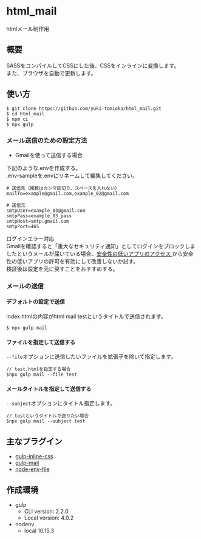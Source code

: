 # html_mail
htmlメール制作用

## 概要
SASSをコンパイルしてCSSにした後、CSSをインラインに変換します。  
また、ブラウザを自動で更新します。

## 使い方
```shell
$ git clone https://github.com/yuki-tomioka/html_mail.git
$ cd html_mail
$ npm ci
$ npx gulp
```

### メール送信のための設定方法

- Gmailを使って送信する場合

下記のような.envを作成する。  
.env-sampleを.envにリネームして編集してください。

```dotenv
# 送信先（複数はカンマ区切り、スペースを入れない）
mailTo=example@gmail.com,example_02@gmail.com

# 送信元
smtpUser=example_03@gmail.com
smtpPass=example_03_pass
smtpHost=smtp.gmail.com
smtpPort=465
```
ログインエラー対応  
Gmailを確認すると「重大なセキュリティ通知」としてログインをブロックしましたというメールが届いている場合、[安全性の低いアプリのアクセス
](https://myaccount.google.com/lesssecureapps?pli=1)から安全性の低いアプリの許可を有効にして改善しないか試す。  
検証後は設定を元に戻すことをおすすめする。

### メールの送信

#### デフォルトの設定で送信

index.htmlの内容がhtml mail testというタイトルで送信されます。

```shell
$ npx gulp mail
```

#### ファイルを指定して送信する

`--file`オプションに送信したいファイルを拡張子を除いて指定します。

```shell
// test.htmlを指定する場合
$npx gulp mail --file test
```

#### メールタイトルを指定して送信する

`--subject`オプションにタイトル指定します。

```shell
// testというタイトルで送りたい場合
$npx gulp mail --subject test
```

## 主なプラグイン
- [gulp-inline-css](https://www.npmjs.com/package/gulp-inline-css)
- [gulp-mail](https://www.npmjs.com/package/gulp-mail)
- [node-env-file](https://www.npmjs.com/package/node-env-file)

## 作成環境
- gulp
  - CLI version: 2.2.0
  - Local version: 4.0.2
- nodenv
  - local 10.15.3
